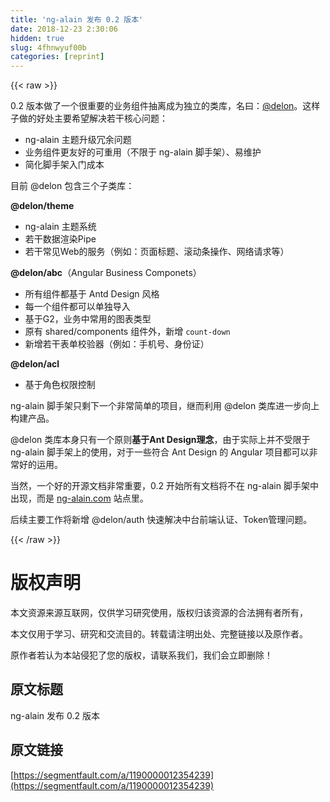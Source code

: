 ```yaml
---
title: 'ng-alain 发布 0.2 版本' 
date: 2018-12-23 2:30:06
hidden: true
slug: 4fhnwyuf00b
categories: [reprint]
---
```


{{< raw >}}

                    
<p>0.2 版本做了一个很重要的业务组件抽离成为独立的类库，名曰：<a href="https://github.com/cipchk/delon" rel="nofollow noreferrer" target="_blank">@delon</a>。这样子做的好处主要希望解决若干核心问题：</p>
<ul>
<li>ng-alain 主题升级冗余问题</li>
<li>业务组件更友好的可重用（不限于 ng-alain 脚手架）、易维护</li>
<li>简化脚手架入门成本</li>
</ul>
<p>目前 @delon 包含三个子类库：</p>
<p><strong>@delon/theme</strong></p>
<ul>
<li>ng-alain 主题系统</li>
<li>若干数据渲染Pipe</li>
<li>若干常见Web的服务（例如：页面标题、滚动条操作、网络请求等）</li>
</ul>
<p><strong>@delon/abc</strong>（Angular Business Componets）</p>
<ul>
<li>所有组件都基于 Antd Design 风格</li>
<li>每一个组件都可以单独导入</li>
<li>基于G2，业务中常用的图表类型</li>
<li>原有 shared/components 组件外，新增 <code>count-down</code>
</li>
<li>新增若干表单校验器（例如：手机号、身份证）</li>
</ul>
<p><strong>@delon/acl</strong></p>
<ul><li>基于角色权限控制</li></ul>
<p>ng-alain 脚手架只剩下一个非常简单的项目，继而利用 @delon 类库进一步向上构建产品。</p>
<p>@delon 类库本身只有一个原则<strong>基于Ant Design理念</strong>，由于实际上并不受限于 ng-alain 脚手架上的使用，对于一些符合 Ant Design 的 Angular 项目都可以非常好的运用。</p>
<p>当然，一个好的开源文档非常重要，0.2 开始所有文档将不在 ng-alain 脚手架中出现，而是 <a href="//ng-alain.com/" rel="nofollow noreferrer">ng-alain.com</a> 站点里。</p>
<p>后续主要工作将新增 @delon/auth 快速解决中台前端认证、Token管理问题。</p>

                
{{< /raw >}}

# 版权声明
本文资源来源互联网，仅供学习研究使用，版权归该资源的合法拥有者所有，

本文仅用于学习、研究和交流目的。转载请注明出处、完整链接以及原作者。

原作者若认为本站侵犯了您的版权，请联系我们，我们会立即删除！

## 原文标题
ng-alain 发布 0.2 版本

## 原文链接
[https://segmentfault.com/a/1190000012354239](https://segmentfault.com/a/1190000012354239)

